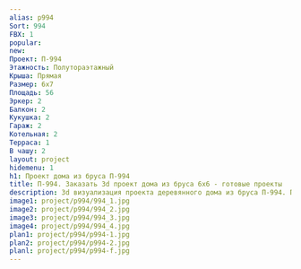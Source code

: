 ```yaml
---
alias: p994
Sort: 994
FBX: 1
popular: 
new: 
Проект: П-994
Этажность: Полутораэтажный
Крыша: Прямая
Размер: 6х7
Площадь: 56
Эркер: 2
Балкон: 2
Кукушка: 2
Гараж: 2
Котельная: 2
Терраса: 1
В чашу: 2
layout: project
hidemenu: 1
h1: Проект дома из бруса П-994
title: П-994. Заказать 3d проект дома из бруса 6х6 - готовые проекты
description: 3d визуализация проекта деревянного дома из бруса П-994. Площадь 56 м2, размер 6х6. Вы можете внести любые изменения в проект.
image1: project/p994/994_1.jpg
image2: project/p994/994_2.jpg
image3: project/p994/994_3.jpg
image4: project/p994/994_4.jpg
plan1: project/p994/p994-1.jpg
plan2: project/p994/p994-2.jpg
planl: project/p994/p994-f.jpg
---
```

